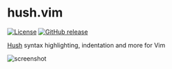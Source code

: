 # hush.vim

[![License](https://img.shields.io/github/license/altescy/hush.vim)](https://github.com/altescy/hush.vim/blob/master/LICENSE)
[![GitHub release](https://img.shields.io/github/v/release/altescy/hush.vim)](https://github.com/altescy/hush.vim/releases)

[Hush](https://hush-shell.github.io/) syntax highlighting, indentation and more for Vim

![screenshot](https://user-images.githubusercontent.com/16734471/165450599-e74864e7-9528-4da7-8c6a-ab012f9de21c.png)
